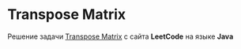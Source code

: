 # Transpose Matrix
Решение задачи [Transpose Matrix](https://leetcode.com/problems/transpose-matrix/) с сайта **LeetCode** на языке **Java**